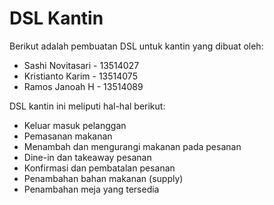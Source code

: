# DSL Kantin

Berikut adalah pembuatan DSL untuk kantin yang dibuat oleh: 
- Sashi Novitasari - 13514027
- Kristianto Karim - 13514075
- Ramos Janoah H   - 13514089

DSL kantin ini meliputi hal-hal berikut: 
- Keluar masuk pelanggan
- Pemasanan makanan
- Menambah dan mengurangi makanan pada pesanan
- Dine-in dan takeaway pesanan
- Konfirmasi dan pembatalan pesanan
- Penambahan bahan makanan (supply)
- Penambahan meja yang tersedia